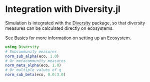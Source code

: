 # Integration with Diversity.jl

Simulation is integrated with the [Diversity](https://github.com/richardreeve/Diversity.jl) package, so that diversity measures can be calculated directly on ecosystems.

See [Basics](https://boydorr.github.io/Simulation.jl/dev/basics/) for more information on setting up an Ecosystem.

```julia
using Diversity
# Subcommunity measures
norm_sub_alpha(eco, 1.0)
# Or metacommunity measures
norm_meta_alpha(eco, 1.0)
# Or multiple values of q
norm_sub_beta(eco, 0.0:3.0)
```
